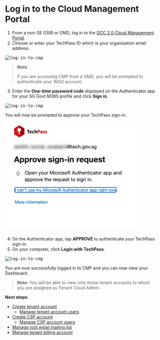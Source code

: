# Log in to the Cloud Management Portal

1. From a non-SE GSIB or GMD, log in to the [GCC 2.0 Cloud Management Portal](https://cmp.gcc.gov.sg).
2. Choose or enter your TechPass ID which is your organisation email address.

  <kbd>![log-in-to-cmp](images/choose-techpass-account-test.png ':size=600')</kbd>

> **Note**:
>
> If you are accessing CMP from a GMD, you will be prompted to authenticate your WOG account.

3. Enter the **One-time password code** displayed on the Authenticator app for your SG Govt M365 profile and click **Sign in**.

  <kbd>![log-in-to-cmp](images/otp-wog-account-2.png  ':size=600')</kbd>

  You will now be prompted to approve your TechPass sign-in.

  <kbd>![log-in-to-cmp](images/approve-wog-sign-in.png ':size=600')</kbd>

4. On the Authenticator app, tap **APPROVE** to authenticate your TechPass sign-in.
5. On your computer, click **Login with TechPass**.

  <kbd>![log-in-to-cmp](images/gcc-2.0-cmp-log-in.png ':size=600')</kbd>

You are now successfully logged in to CMP and you can now view your Dashboard.

> **Note**:
> You will be able to view only those tenant accounts to which you are assigned as Tenant Cloud Admin.


**Next steps**:

- [Create tenant account](create-tenant-account)
  - [Manage tenant account users](manage-additional-tenant-account-users)
- [Create CSP account](create-csp-account)
  - [Manage CSP account users](manage-csp-account-users)
- [Manage root email mailing list](manage-root-email-mailing-list)
- [Manage tenant billing account](manage-tenant-billing-account)
